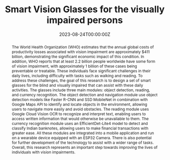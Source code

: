 ---
title: "Smart Vision Glasses for the visually impaired persons"

# Authors
# If you created a profile for a user (e.g. the default `admin` user), write the username (folder name) here
# and it will be replaced with their full name and linked to their profile.
authors:
  - admin
  - Dr.Deepak Sharma

# Author notes (optional)
# author_notes:
#   - 'Equal contribution'
#   - 'Equal contribution'

date: '2023-08-24T00:00:00Z'
# doi: 'http://dx.doi.org/10.2139/ssrn.4198137'

# Schedule page publish date (NOT publication's date).
# publishDate: '2022-09-23T00:00:00Z'

# Publication type.
# Legend: 0 = Uncategorized; 1 = Conference paper; 2 = Journal article;
# 3 = Preprint / Working Paper; 4 = Report; 5 = Book; 6 = Book section;
# 7 = Thesis; 8 = Patent
publication_types: ['3']

# Publication name and optional abbreviated publication name.
publication: 6th IEEE International Conference on Advances in Science and Technology
publication_short: In ICAST 2023

abstract: "The World Health Organization (WHO) estimates that the annual global costs of productivity losses associated with vision impairment are approximately $411 billion, demonstrating the significant economic impact of this condition. In addition, WHO reports that at least 2.2 billion people worldwide have some form of vision impairment, with approximately 1 billion of these cases being preventable or treatable. These individuals face significant challenges in their daily lives, including difficulty with tasks such as walking and reading. To address these challenges, the goal of this research is to design a set of smart glasses for the blind and visually impaired that can assist with these daily activities. The glasses include three main modules: object detection, reading, and currency recognition. The object detection and navigation module use object detection models like Faster R-CNN and SSD MobileNet in combination with Google Maps API to identify and locate objects in the environment, allowing users to navigate more easily and avoid obstacles. The reading module uses Google Cloud Vision OCR to recognize and interpret text, enabling users to access written information that would otherwise be unavailable to them. The currency recognition module uses an EfficientDet-Lite4 model to detect and classify Indian banknotes, allowing users to make financial transactions with greater ease. All these modules are integrated into a mobile application and run on a wearable device equipped with an ESP32 Camera. There is also potential for further development of the technology to assist with a wider range of tasks. Overall, this research represents an important step towards improving the lives of individuals with vision impairments. "

# # Summary. An optional shortened abstract.
# summary: Lorem ipsum dolor sit amet, consectetur adipiscing elit. Duis posuere tellus ac convallis placerat. Proin tincidunt magna sed ex sollicitudin condimentum.

tags: []

# Display this page in the Featured widget?
# featured: true

# Custom links (uncomment lines below)
# links:
# - name: Custom Link
#   url: http://example.org


# Featured image
# To use, add an image named `featured.jpg/png` to your page's folder.
image:
  caption: 
  focal_point: ''
  preview_only: false

# Associated Projects (optional).
#   Associate this publication with one or more of your projects.
#   Simply enter your project's folder or file name without extension.
#   E.g. `internal-project` references `content/project/internal-project/index.md`.
#   Otherwise, set `projects: []`.
# projects:
#   - example

# Slides (optional).
#   Associate this publication with Markdown slides.
#   Simply enter your slide deck's filename without extension.
#   E.g. `slides: "example"` references `content/slides/example/index.md`.
#   Otherwise, set `slides: ""`.
# slides: example
---